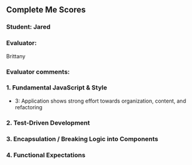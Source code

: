 ## Complete Me Scores
### Student: Jared

### Evaluator:
Brittany

### Evaluator comments:


### 1. Fundamental JavaScript & Style

* 3:  Application shows strong effort towards organization, content, and refactoring


### 2. Test-Driven Development

### 3. Encapsulation / Breaking Logic into Components

### 4. Functional Expectations
